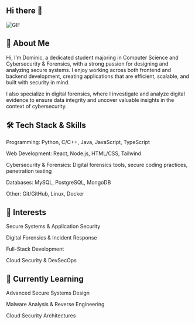 ## Hi there 👋

![GIF](https://media1.giphy.com/media/v1.Y2lkPTc5MGI3NjExbXlpZHN3dXJ3OXFvc3c1Z3h4Y3dlNnE3aXhtazZqYzB6M3V6dGtrMiZlcD12MV9pbnRlcm5hbF9naWZfYnlfaWQmY3Q9Zw/NlVv7LpinkCAcGaopP/giphy.gif)

## 🚀 About Me

Hi, I’m Dominic, a dedicated student majoring in Computer Science and Cybersecurity & Forensics, with a strong passion for designing and analyzing secure systems. I enjoy working across both frontend and backend development, creating applications that are efficient, scalable, and built with security in mind.

I also specialize in digital forensics, where I investigate and analyze digital evidence to ensure data integrity and uncover valuable insights in the context of cybersecurity.

## 🛠️ Tech Stack & Skills

Programming: Python, C/C++, Java, JavaScript, TypeScript

Web Development: React, Node.js, HTML/CSS, Tailwind

Cybersecurity & Forensics: Digital forensics tools, secure coding practices, penetration testing

Databases: MySQL, PostgreSQL, MongoDB

Other: Git/GitHub, Linux, Docker

## 📌 Interests

Secure Systems & Application Security

Digital Forensics & Incident Response

Full-Stack Development

Cloud Security & DevSecOps

## 🌱 Currently Learning

Advanced Secure Systems Design

Malware Analysis & Reverse Engineering

Cloud Security Architectures
